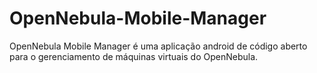 # OpenNebula-Mobile-Manager

OpenNebula Mobile Manager é uma aplicação android de código aberto para o gerenciamento de máquinas virtuais do OpenNebula.

